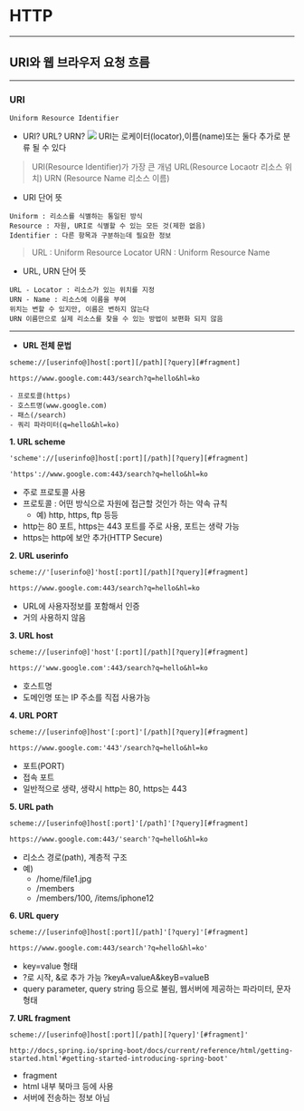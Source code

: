 # HTTP
---
## URI와 웹 브라우저 요청 흐름
---
### URI
```
Uniform Resource Identifier
```
- URI? URL? URN?
![](https://velog.velcdn.com/images/0woogie/post/ead1328b-030f-4f9d-8f26-ab890347d389/image.png)
URI는 로케이터(locator),이름(name)또는 둘다 추가로 분류 될 수 있다
> URI(Resource Identifier)가 가장 큰 개념
> URL(Resource Locaotr 리소스 위치) URN (Resource Name 리소스 이름)

- URI 단어 뜻
```
Uniform : 리소스를 식별하는 통일된 방식
Resource : 자원, URI로 식별할 수 있는 모든 것(제한 없음)
Identifier : 다른 항목과 구분하는데 필요한 정보
```
> URL : Uniform Resource Locator
> URN : Uniform Resource Name

- URL, URN 단어 뜻
```
URL - Locator : 리소스가 있는 위치를 지정
URN - Name : 리소스에 이름을 부여
위치는 변할 수 있지만, 이름은 변하지 않는다
URN 이름만으로 실제 리소스를 찾을 수 있는 방법이 보편화 되지 않음
```
---
- **URL 전체 문법**
```
scheme://[userinfo@]host[:port][/path][?query][#fragment]

https://www.google.com:443/search?q=hello&hl=ko
```
    - 프로토콜(https)
    - 호스트명(www.google.com)
    - 패스(/search)
    - 쿼리 파라미터(q=hello&hl=ko)

**1. URL scheme**
``` 
'scheme'://[userinfo@]host[:port][/path][?query][#fragment]

'https'://www.google.com:443/search?q=hello&hl=ko
```
- 주로 프로토콜 사용
- 프로토콜 : 어떤 방식으로 자원에 접근할 것인가 하는 약속 규칙
    - 예) http, https, ftp 등등
- http는 80 포트, https는 443 포트를 주로 사용, 포트는 생략 가능
- https는 http에 보안 추가(HTTP Secure)

**2. URL userinfo**
```
scheme://'[userinfo@]'host[:port][/path][?query][#fragment]

https://www.google.com:443/search?q=hello&hl=ko
```
- URL에 사용자정보를 포함해서 인증
- 거의 사용하지 않음

**3. URL host**
```
scheme://[userinfo@]'host'[:port][/path][?query][#fragment]

https://'www.google.com':443/search?q=hello&hl=ko
```
- 호스트명
- 도메인명 또는 IP 주소를 직접 사용가능

**4. URL PORT**
```
scheme://[userinfo@]host'[:port]'[/path][?query][#fragment]

https://www.google.com:'443'/search?q=hello&hl=ko
```
- 포트(PORT)
- 접속 포트
- 일반적으로 생략, 생략시 http는 80, https는 443

**5. URL path**
```
scheme://[userinfo@]host[:port]'[/path]'[?query][#fragment]

https://www.google.com:443/'search'?q=hello&hl=ko
```
- 리소스 경로(path), 계층적 구조
- 예)
    - /home/file1.jpg
    - /members
    - /members/100, /items/iphone12

**6. URL query**
```
scheme://[userinfo@]host[:port][/path]'[?query]'[#fragment]

https://www.google.com:443/search'?q=hello&hl=ko'
```
- key=value 형태
- ?로 시작, &로 추가 가능 ?keyA=valueA&keyB=valueB
- query parameter, query string 등으로 불림, 웹서버에 제공하는 파라미터, 문자형태

**7. URL fragment**
```
scheme://[userinfo@]host[:port][/path][?query]'[#fragment]'

http://docs,spring.io/spring-boot/docs/current/reference/html/getting-started.html'#getting-started-introducing-spring-boot'
```
- fragment
- html 내부 북마크 등에 사용
- 서버에 전송하는 정보 아님